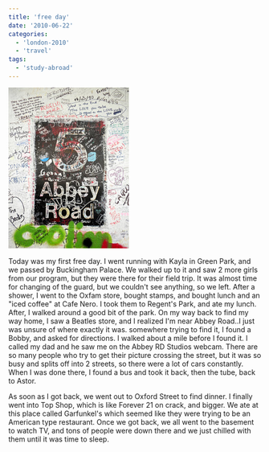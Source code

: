```yaml
---
title: 'free day'
date: '2010-06-22'
categories:
  - 'london-2010'
  - 'travel'
tags:
  - 'study-abroad'
---
```


[![](images/DSCN4986.JPG)](http://1.bp.blogspot.com/_ktZXPugrmyM/TFzEB2WXbXI/AAAAAAAAC6U/qiZpHGzSmjA/s1600/DSCN4986.JPG)

Today was my first free day. I went running with Kayla in Green Park, and we passed by Buckingham Palace. We walked up to it and saw 2 more girls from our program, but they were there for their field trip. It was almost time for changing of the guard, but we couldn't see anything, so we left. After a shower, I went to the Oxfam store, bought stamps, and bought lunch and an "iced coffee" at Cafe Nero. I took them to Regent's Park, and ate my lunch. After, I walked around a good bit of the park. On my way back to find my way home, I saw a Beatles store, and I realized I'm near Abbey Road..I just was unsure of where exactly it was. somewhere trying to find it, I found a Bobby, and asked for directions. I walked about a mile before I found it. I called my dad and he saw me on the Abbey RD Studios webcam. There are so many people who try to get their picture crossing the street, but it was so busy and splits off into 2 streets, so there were a lot of cars constantly. When I was done there, I found a bus and took it back, then the tube, back to Astor.

As soon as I got back, we went out to Oxford Street to find dinner. I finally went into Top Shop, which is like Forever 21 on crack, and bigger. We ate at this place called Garfunkel's which seemed like they were trying to be an American type restaurant. Once we got back, we all went to the basement to watch TV, and tons of people were down there and we just chilled with them until it was time to sleep.
